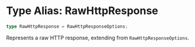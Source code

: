 # Type Alias: RawHttpResponse

```ts
type RawHttpResponse = RawHttpResponseOptions;
```

Represents a raw HTTP response, extending from `RawHttpResponseOptions`.
